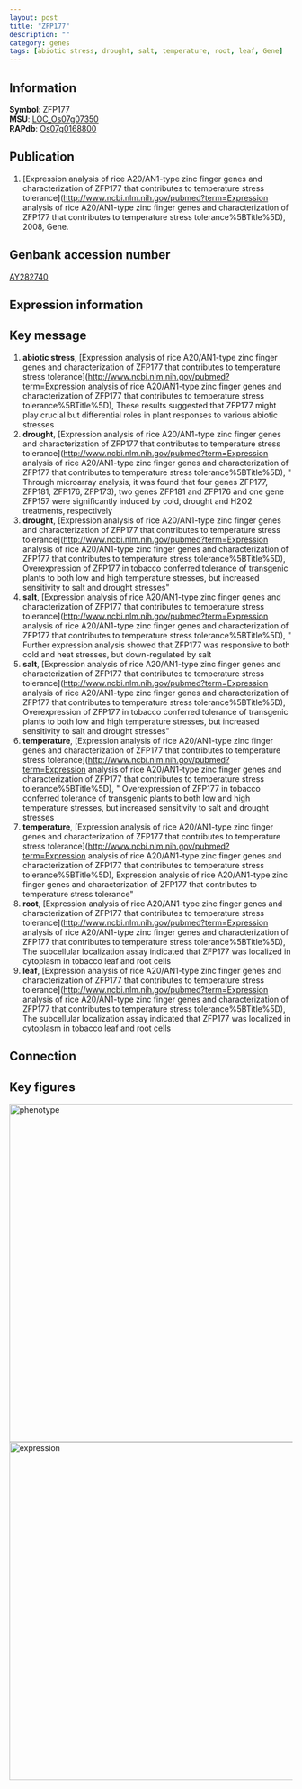 ```yaml
---
layout: post
title: "ZFP177"
description: ""
category: genes
tags: [abiotic stress, drought, salt, temperature, root, leaf, Gene]
---
```


## Information
__Symbol__: ZFP177  
__MSU__: [LOC_Os07g07350](http://rice.plantbiology.msu.edu/cgi-bin/ORF_infopage.cgi?orf=LOC_Os07g07350)  
__RAPdb__: [Os07g0168800](http://rapdb.dna.affrc.go.jp/viewer/gbrowse_details/irgsp1?name=Os07g0168800)  

## Publication
1. [Expression analysis of rice A20/AN1-type zinc finger genes and characterization of ZFP177 that contributes to temperature stress tolerance](http://www.ncbi.nlm.nih.gov/pubmed?term=Expression analysis of rice A20/AN1-type zinc finger genes and characterization of ZFP177 that contributes to temperature stress tolerance%5BTitle%5D), 2008, Gene.

## Genbank accession number
[AY282740](http://www.ncbi.nlm.nih.gov/nuccore/AY282740)  

## Expression information

## Key message
1. __abiotic stress__, [Expression analysis of rice A20/AN1-type zinc finger genes and characterization of ZFP177 that contributes to temperature stress tolerance](http://www.ncbi.nlm.nih.gov/pubmed?term=Expression analysis of rice A20/AN1-type zinc finger genes and characterization of ZFP177 that contributes to temperature stress tolerance%5BTitle%5D),  These results suggested that ZFP177 might play crucial but differential roles in plant responses to various abiotic stresses
2. __drought__, [Expression analysis of rice A20/AN1-type zinc finger genes and characterization of ZFP177 that contributes to temperature stress tolerance](http://www.ncbi.nlm.nih.gov/pubmed?term=Expression analysis of rice A20/AN1-type zinc finger genes and characterization of ZFP177 that contributes to temperature stress tolerance%5BTitle%5D), " Through microarray analysis, it was found that four genes ZFP177, ZFP181, ZFP176, ZFP173), two genes ZFP181 and ZFP176 and one gene ZFP157 were significantly induced by cold, drought and H2O2 treatments, respectively
3. __drought__, [Expression analysis of rice A20/AN1-type zinc finger genes and characterization of ZFP177 that contributes to temperature stress tolerance](http://www.ncbi.nlm.nih.gov/pubmed?term=Expression analysis of rice A20/AN1-type zinc finger genes and characterization of ZFP177 that contributes to temperature stress tolerance%5BTitle%5D),  Overexpression of ZFP177 in tobacco conferred tolerance of transgenic plants to both low and high temperature stresses, but increased sensitivity to salt and drought stresses"
4. __salt__, [Expression analysis of rice A20/AN1-type zinc finger genes and characterization of ZFP177 that contributes to temperature stress tolerance](http://www.ncbi.nlm.nih.gov/pubmed?term=Expression analysis of rice A20/AN1-type zinc finger genes and characterization of ZFP177 that contributes to temperature stress tolerance%5BTitle%5D), " Further expression analysis showed that ZFP177 was responsive to both cold and heat stresses, but down-regulated by salt
5. __salt__, [Expression analysis of rice A20/AN1-type zinc finger genes and characterization of ZFP177 that contributes to temperature stress tolerance](http://www.ncbi.nlm.nih.gov/pubmed?term=Expression analysis of rice A20/AN1-type zinc finger genes and characterization of ZFP177 that contributes to temperature stress tolerance%5BTitle%5D),  Overexpression of ZFP177 in tobacco conferred tolerance of transgenic plants to both low and high temperature stresses, but increased sensitivity to salt and drought stresses"
6. __temperature__, [Expression analysis of rice A20/AN1-type zinc finger genes and characterization of ZFP177 that contributes to temperature stress tolerance](http://www.ncbi.nlm.nih.gov/pubmed?term=Expression analysis of rice A20/AN1-type zinc finger genes and characterization of ZFP177 that contributes to temperature stress tolerance%5BTitle%5D), " Overexpression of ZFP177 in tobacco conferred tolerance of transgenic plants to both low and high temperature stresses, but increased sensitivity to salt and drought stresses
7. __temperature__, [Expression analysis of rice A20/AN1-type zinc finger genes and characterization of ZFP177 that contributes to temperature stress tolerance](http://www.ncbi.nlm.nih.gov/pubmed?term=Expression analysis of rice A20/AN1-type zinc finger genes and characterization of ZFP177 that contributes to temperature stress tolerance%5BTitle%5D), Expression analysis of rice A20/AN1-type zinc finger genes and characterization of ZFP177 that contributes to temperature stress tolerance"
8. __root__, [Expression analysis of rice A20/AN1-type zinc finger genes and characterization of ZFP177 that contributes to temperature stress tolerance](http://www.ncbi.nlm.nih.gov/pubmed?term=Expression analysis of rice A20/AN1-type zinc finger genes and characterization of ZFP177 that contributes to temperature stress tolerance%5BTitle%5D),  The subcellular localization assay indicated that ZFP177 was localized in cytoplasm in tobacco leaf and root cells
9. __leaf__, [Expression analysis of rice A20/AN1-type zinc finger genes and characterization of ZFP177 that contributes to temperature stress tolerance](http://www.ncbi.nlm.nih.gov/pubmed?term=Expression analysis of rice A20/AN1-type zinc finger genes and characterization of ZFP177 that contributes to temperature stress tolerance%5BTitle%5D),  The subcellular localization assay indicated that ZFP177 was localized in cytoplasm in tobacco leaf and root cells

## Connection

## Key figures
<img src="http://ricencode.github.io/images/ZFP177.pheno.png" alt="phenotype"  style="width: 600px;"/>

<img src="http://ricencode.github.io/images/ZFP177.exp.png" alt="expression"  style="width: 600px;"/>


